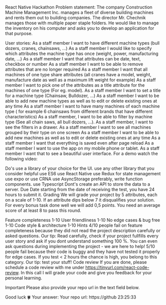 
React Native Hackathon
Problem statement:
The company Construction Machine Management Inc. manages a fleet of diverse building machines and rents them out to building companies. The director Mr. Chechnik manages those with multiple paper staple folders. He would like to manage the inventory on his computer and asks you to develop an application for that purpose.  

User stories:
As a staff member I want to have different machine types (bull dozers, cranes, chainsaws, ...)
As a staff member I would like to specify which attributes the machine type has once (weight, power, manufacturing date, ...)
As a staff member I want that attributes can be date, text, checkbox or number
As a staff member I want to be able to remove attributes that are no longer required
As a staff member I want that all machines of one type share attributes (all cranes have a model, weight, manufacture date as well as a maximum lift weight for example)
As a staff member I want to pick one of the attributes as a title attribute for the machines of one type (For eg. model).
As a staff member I want to set a title for a machine type (Chainsaw, Bulldozer, ...)
As a staff member I want to be able to add new machine types as well as to edit or delete existing ones at any time
As a staff member I want to have many machines of each machine type ( for example 6 chainsaws from different brands that have different characteristics)
As a staff member, I want to be able to filter by machine type (See all chain saws, all bull dozers, ...).
As a staff member, I want to see the filters in a drawer.
As a staff member I want to see all machines grouped by their type on one screen
As a staff member I want to be able to add new machines as well as to edit or delete existing ones at any time
As a staff member I want that everything is saved even after page reload
As a staff member I want to use the app on my mobile phone or tablet.
As a staff member I want that to see a beautiful user interface.
For a demo watch the following video:


Do's
use a library of your choice for the UI.
use any other library that you consider helpful
use ES6
use React Native
use Redux for state management
use expo or
use CRNA
use AsyncStorage
preferably, write function components.
use Typescript
Dont's
create an API to store the data to a server.
Due Date
starting from the date of receiving the test, you have 24 hours to submit it.
Grading
We will grade your project by 5 attributes, each on a scale of 1-10. If an attribute dips below 7 it disqualifies your solution. For every bonus task done well we will add 0,5 points. You need an average score of at least 8 to pass this round.

Feature completeness 1-10
User friendliness 1-10
No edge cases & bug free 1-10
Code style & architecture 1-10
Hints
4/10 people fail on feature completeness because they did not read the project description carefully or asked questions. Our tip: Read carefully, check if your project fullfills every user story and ask if you dont understand something 100 %. You can even ask questions during implementing the project - we are here to help!
5/10 people fail because their code is buggy and they have not tested it properly for edge cases. If you test < 2 hours the chance is high, you belong to this category. Our tip: test your stuff!
Code review
If you are done, please schedule a code review with me under https://tinyurl.com/react-code-review. In this call I will grade your code and give you feedback for your personal learning.

Important Please also provide your repo url in the text field below.

Good luck 🍀
Your answer:
Your repo url: https://github
23:25:33